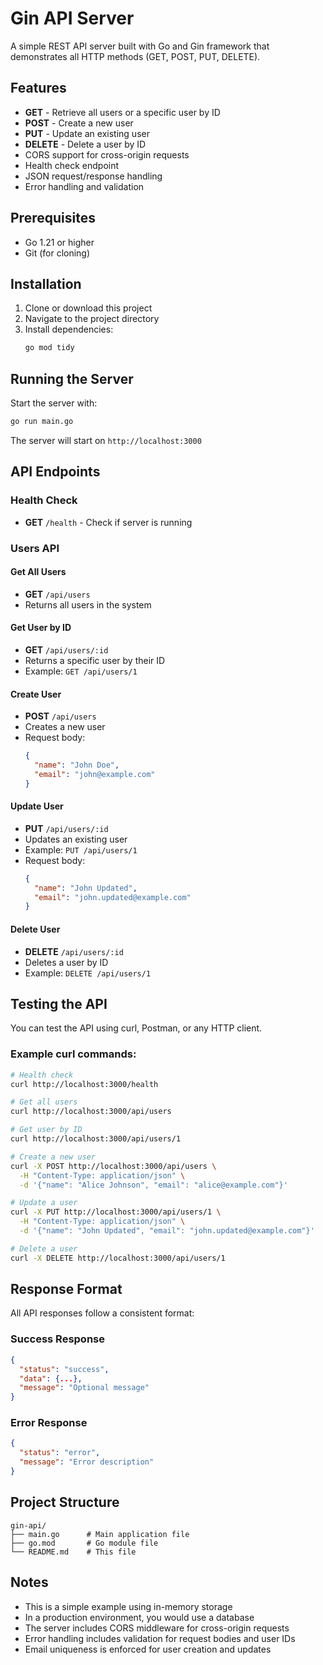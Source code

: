 # Gin API Server

A simple REST API server built with Go and Gin framework that demonstrates all HTTP methods (GET, POST, PUT, DELETE).

## Features

- **GET** - Retrieve all users or a specific user by ID
- **POST** - Create a new user
- **PUT** - Update an existing user
- **DELETE** - Delete a user by ID
- CORS support for cross-origin requests
- Health check endpoint
- JSON request/response handling
- Error handling and validation

## Prerequisites

- Go 1.21 or higher
- Git (for cloning)

## Installation

1. Clone or download this project
2. Navigate to the project directory
3. Install dependencies:
   ```bash
   go mod tidy
   ```

## Running the Server

Start the server with:
```bash
go run main.go
```

The server will start on `http://localhost:3000`

## API Endpoints

### Health Check
- **GET** `/health` - Check if server is running

### Users API

#### Get All Users
- **GET** `/api/users`
- Returns all users in the system

#### Get User by ID
- **GET** `/api/users/:id`
- Returns a specific user by their ID
- Example: `GET /api/users/1`

#### Create User
- **POST** `/api/users`
- Creates a new user
- Request body:
  ```json
  {
    "name": "John Doe",
    "email": "john@example.com"
  }
  ```

#### Update User
- **PUT** `/api/users/:id`
- Updates an existing user
- Example: `PUT /api/users/1`
- Request body:
  ```json
  {
    "name": "John Updated",
    "email": "john.updated@example.com"
  }
  ```

#### Delete User
- **DELETE** `/api/users/:id`
- Deletes a user by ID
- Example: `DELETE /api/users/1`

## Testing the API

You can test the API using curl, Postman, or any HTTP client.

### Example curl commands:

```bash
# Health check
curl http://localhost:3000/health

# Get all users
curl http://localhost:3000/api/users

# Get user by ID
curl http://localhost:3000/api/users/1

# Create a new user
curl -X POST http://localhost:3000/api/users \
  -H "Content-Type: application/json" \
  -d '{"name": "Alice Johnson", "email": "alice@example.com"}'

# Update a user
curl -X PUT http://localhost:3000/api/users/1 \
  -H "Content-Type: application/json" \
  -d '{"name": "John Updated", "email": "john.updated@example.com"}'

# Delete a user
curl -X DELETE http://localhost:3000/api/users/1
```

## Response Format

All API responses follow a consistent format:

### Success Response
```json
{
  "status": "success",
  "data": {...},
  "message": "Optional message"
}
```

### Error Response
```json
{
  "status": "error",
  "message": "Error description"
}
```

## Project Structure

```
gin-api/
├── main.go      # Main application file
├── go.mod       # Go module file
└── README.md    # This file
```

## Notes

- This is a simple example using in-memory storage
- In a production environment, you would use a database
- The server includes CORS middleware for cross-origin requests
- Error handling includes validation for request bodies and user IDs
- Email uniqueness is enforced for user creation and updates 